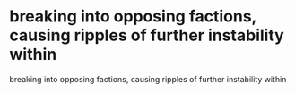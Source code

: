 # breaking into opposing factions, causing ripples of further instability within

breaking into opposing factions, causing ripples of further instability within